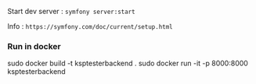 Start dev server : `symfony server:start`

Info : `https://symfony.com/doc/current/setup.html`


### Run in docker
sudo docker build -t ksptesterbackend .
sudo docker run -it -p 8000:8000 ksptesterbackend